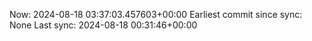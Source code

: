 Now: 2024-08-18 03:37:03.457603+00:00 Earliest commit since sync: None Last sync: 2024-08-18 00:31:46+00:00
